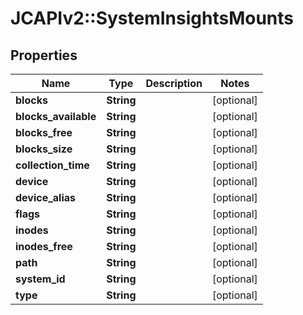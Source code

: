 # JCAPIv2::SystemInsightsMounts

## Properties
Name | Type | Description | Notes
------------ | ------------- | ------------- | -------------
**blocks** | **String** |  | [optional] 
**blocks_available** | **String** |  | [optional] 
**blocks_free** | **String** |  | [optional] 
**blocks_size** | **String** |  | [optional] 
**collection_time** | **String** |  | [optional] 
**device** | **String** |  | [optional] 
**device_alias** | **String** |  | [optional] 
**flags** | **String** |  | [optional] 
**inodes** | **String** |  | [optional] 
**inodes_free** | **String** |  | [optional] 
**path** | **String** |  | [optional] 
**system_id** | **String** |  | [optional] 
**type** | **String** |  | [optional] 


